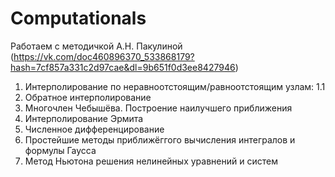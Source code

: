 # Computationals
Работаем с методичкой А.Н. Пакулиной (https://vk.com/doc460896370_533868179?hash=7cf857a331c2d97cae&dl=9b651f0d3ee8427946)
1. Интерполирование по неравноотстоящим/равноотстоящим узлам:
  1.1 
2. Обратное интерполирование
3. Многочлен Чебышёва. Построение наилучшего приближения
4. Интерполирование Эрмита
5. Численное дифференцирование
6. Простейшие методы приближёггого вычисления интегралов и формулы Гаусса
7. Метод Ньютона решения нелинейных уравнений и систем
